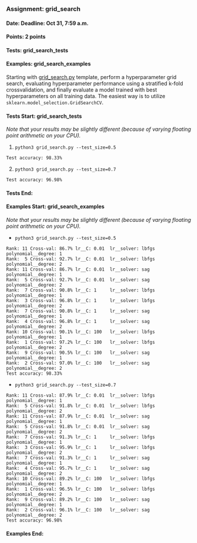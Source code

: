 ### Assignment: grid_search
#### Date: Deadline: Oct 31, 7:59 a.m.
#### Points: 2 points
#### Tests: grid_search_tests
#### Examples: grid_search_examples

Starting with [grid_search.py](https://github.com/ufal/npfl129/tree/past-2324/labs/03/grid_search.py)
template, perform a hyperparameter grid search, evaluating hyperparameter performance
using a stratified k-fold crossvalidation, and finally evaluate a model
trained with best hyperparameters on all training data. The easiest way is
to utilize `sklearn.model_selection.GridSearchCV`.

#### Tests Start: grid_search_tests
_Note that your results may be slightly different (because of varying floating point arithmetic on your CPU)._

1. `python3 grid_search.py --test_size=0.5`
```
Test accuracy: 98.33%
```

2. `python3 grid_search.py --test_size=0.7`
```
Test accuracy: 96.98%
```
#### Tests End:
#### Examples Start: grid_search_examples
_Note that your results may be slightly different (because of varying floating point arithmetic on your CPU)._

- `python3 grid_search.py --test_size=0.5`
```
Rank: 11 Cross-val: 86.7% lr__C: 0.01  lr__solver: lbfgs polynomial__degree: 1
Rank:  5 Cross-val: 92.7% lr__C: 0.01  lr__solver: lbfgs polynomial__degree: 2
Rank: 11 Cross-val: 86.7% lr__C: 0.01  lr__solver: sag   polynomial__degree: 1
Rank:  5 Cross-val: 92.7% lr__C: 0.01  lr__solver: sag   polynomial__degree: 2
Rank:  7 Cross-val: 90.8% lr__C: 1     lr__solver: lbfgs polynomial__degree: 1
Rank:  3 Cross-val: 96.8% lr__C: 1     lr__solver: lbfgs polynomial__degree: 2
Rank:  7 Cross-val: 90.8% lr__C: 1     lr__solver: sag   polynomial__degree: 1
Rank:  4 Cross-val: 96.8% lr__C: 1     lr__solver: sag   polynomial__degree: 2
Rank: 10 Cross-val: 90.1% lr__C: 100   lr__solver: lbfgs polynomial__degree: 1
Rank:  1 Cross-val: 97.2% lr__C: 100   lr__solver: lbfgs polynomial__degree: 2
Rank:  9 Cross-val: 90.5% lr__C: 100   lr__solver: sag   polynomial__degree: 1
Rank:  2 Cross-val: 97.0% lr__C: 100   lr__solver: sag   polynomial__degree: 2
Test accuracy: 98.33%
```

- `python3 grid_search.py --test_size=0.7`
```
Rank: 11 Cross-val: 87.9% lr__C: 0.01  lr__solver: lbfgs polynomial__degree: 1
Rank:  5 Cross-val: 91.8% lr__C: 0.01  lr__solver: lbfgs polynomial__degree: 2
Rank: 11 Cross-val: 87.9% lr__C: 0.01  lr__solver: sag   polynomial__degree: 1
Rank:  5 Cross-val: 91.8% lr__C: 0.01  lr__solver: sag   polynomial__degree: 2
Rank:  7 Cross-val: 91.3% lr__C: 1     lr__solver: lbfgs polynomial__degree: 1
Rank:  3 Cross-val: 95.9% lr__C: 1     lr__solver: lbfgs polynomial__degree: 2
Rank:  7 Cross-val: 91.3% lr__C: 1     lr__solver: sag   polynomial__degree: 1
Rank:  4 Cross-val: 95.7% lr__C: 1     lr__solver: sag   polynomial__degree: 2
Rank: 10 Cross-val: 89.2% lr__C: 100   lr__solver: lbfgs polynomial__degree: 1
Rank:  1 Cross-val: 96.5% lr__C: 100   lr__solver: lbfgs polynomial__degree: 2
Rank:  9 Cross-val: 89.2% lr__C: 100   lr__solver: sag   polynomial__degree: 1
Rank:  2 Cross-val: 96.1% lr__C: 100   lr__solver: sag   polynomial__degree: 2
Test accuracy: 96.98%
```
#### Examples End:
